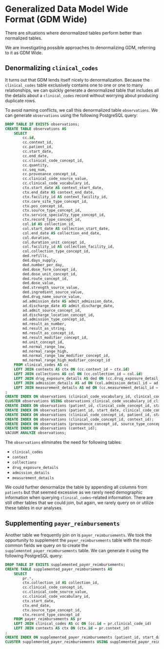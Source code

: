 # Generalized Data Model Wide Format (GDM Wide)

There are situations where denormalized tables perform better than normalized tables.

We are investigating possible approaches to denormalizing GDM, referring to it as GDM Wide.

## Denormalizing `clinical_codes`

It turns out that GDM lends itself nicely to denormalization.  Because the `clinical_codes` table exclusively contains one to one or one to many relationships, we can quickly generate a denormalized table that includes all the details about a `clinical_codes` record without worrying about producing duplicate rows.

To avoid naming conflicts, we call this denormalized table `observations`.  We can generate `observations` using the following PostgreSQL query:

```sql
DROP TABLE IF EXISTS observations;
CREATE TABLE observations AS
	SELECT 
		cc.id,
		cc.context_id,
		cc.patient_id,
		cc.start_date,
		cc.end_date,
		cc.clinical_code_concept_id,
		cc.quantity,
		cc.seq_num,
		cc.provenance_concept_id,
		cc.clinical_code_source_value,
		cc.clinical_code_vocabulary_id,
		ctx.start_date AS context_start_date,
		ctx.end_date AS context_end_date,
		ctx.facility_id AS context_facility_id,
		ctx.care_site_type_concept_id,
		ctx.pos_concept_id,
		ctx.source_type_concept_id,
		ctx.service_specialty_type_concept_id,
		ctx.record_type_concept_id,
		col.id AS collection_id,
		col.start_date AS collection_start_date,
		col.end_date AS collection_end_date,
		col.duration,
		col.duration_unit_concept_id,
		col.facility_id AS collection_facility_id,
		col.collection_type_concept_id,
		ded.refills,
		ded.days_supply,
		ded.number_per_day,
		ded.dose_form_concept_id,
		ded.dose_unit_concept_id,
		ded.route_concept_id,
		ded.dose_value,
		ded.strength_source_value,
		ded.ingredient_source_value,
		ded.drug_name_source_value,
		ad.admission_date AS admit_admission_date,
		ad.discharge_date AS admit_discharge_date,
		ad.admit_source_concept_id,
		ad.discharge_location_concept_id,
		ad.admission_type_concept_id,
		md.result_as_number,
		md.result_as_string,
		md.result_as_concept_id,
		md.result_modifier_concept_id,
		md.unit_concept_id,
		md.normal_range_low,
		md.normal_range_high,
		md.normal_range_low_modifier_concept_id,
		md.normal_range_high_modifier_concept_id
	FROM clinical_codes AS cc
	LEFT JOIN contexts AS ctx ON (cc.context_id = ctx.id)
	LEFT JOIN collections AS col ON (cc.collection_id = col.id)
	LEFT JOIN drug_exposure_details AS ded ON (cc.drug_exposure_detail_id = ded.id)
	LEFT JOIN admission_details AS ad ON (col.admission_detail_id = ad.id)
	LEFT JOIN measurement_details AS md ON (cc.measurement_detail_id = md.id)
;
CREATE INDEX ON observations (clinical_code_vocabulary_id, clinical_code_concept_id, patient_id);
CLUSTER observations USING observations_clinical_code_vocabulary_id_clinical_code_conc_idx;
CREATE INDEX ON observations (patient_id, clinical_code_concept_id, start_date);
CREATE INDEX ON observations (patient_id, start_date, clinical_code_concept_id);
CREATE INDEX ON observations (clinical_code_concept_id, patient_id, start_date);
CREATE INDEX ON observations (clinical_code_concept_id, context_id);
CREATE INDEX ON observations (provenance_concept_id, source_type_concept_id);
CREATE INDEX ON observations (context_id);
VACUUM ANALYZE observations;
```

The `observations` eliminates the need for following tables:

- `clinical_codes`
- `context`
- `collections`
- `drug_exposure_details`
- `admission_details`
- `measurement_details`

We could further denormalize the table by appending all columns from `patients` but that seemed excessive as we rarely need demographic information when querying `clinical_codes`-related information.  There are still other tables that we could join, but again, we rarely query on or utilize these tables in our analyses.

## Supplementing `payer_reimbursements`

Another table we frequently join on is `payer_reimbursements`.  We took the opportunity to supplement the `payer_reimbursements` table with the most-common fields we query on to create the `supplemented_payer_reimbursements` table.  We can generate it using the following PostgreSQL query:

```sql
DROP TABLE IF EXISTS supplemented_payer_reimbursements;
CREATE TABLE supplemented_payer_reimbursements AS
	SELECT
		pr.*,
		ctx.collection_id AS collection_id,
		cc.clinical_code_concept_id,
		cc.clinical_code_source_value,
		cc.clinical_code_vocabulary_id,
		ctx.start_date,
		ctx.end_date,
		ctx.source_type_concept_id,
		ctx.record_type_concept_id
	FROM payer_reimbursements AS pr
	LEFT JOIN clinical_codes AS cc ON (cc.id = pr.clinical_code_id)
	LEFT JOIN contexts AS ctx ON (ctx.id = pr.context_id)
;
CREATE INDEX ON supplemented_payer_reimbursements (patient_id, start_date);
CLUSTER supplemented_payer_reimbursements USING supplemented_payer_reimbursements_patient_id_start_date_idx;
```
